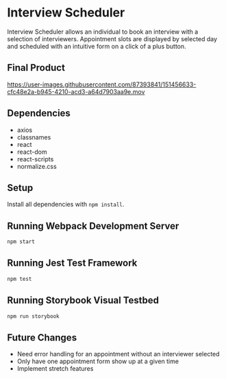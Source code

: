# Interview Scheduler

Interview Scheduler allows an individual to book an interview with a selection of interviewers. Appointment slots are displayed by selected day and scheduled with an intuitive form on a click of a plus button. 

## Final Product


https://user-images.githubusercontent.com/87393841/151456633-cfc48e2a-b945-4210-acd3-a64d7903aa9e.mov


## Dependencies

- axios
- classnames
- react
- react-dom
- react-scripts
- normalize.css

## Setup

Install all dependencies with `npm install`.

## Running Webpack Development Server

```sh
npm start
```

## Running Jest Test Framework

```sh
npm test
```

## Running Storybook Visual Testbed

```sh
npm run storybook
```

## Future Changes
- Need error handling for an appointment without an interviewer selected
- Only have one appointment form show up at a given time
- Implement stretch features
